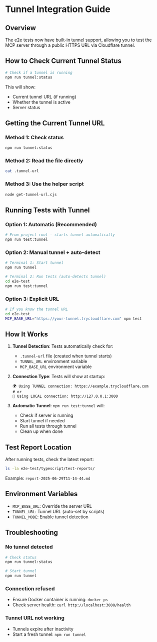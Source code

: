 # Tunnel Integration Guide

## Overview

The e2e tests now have built-in tunnel support, allowing you to test the MCP server through a public HTTPS URL via Cloudflare tunnel.

## How to Check Current Tunnel Status

```bash
# Check if a tunnel is running
npm run tunnel:status
```

This will show:
- Current tunnel URL (if running)
- Whether the tunnel is active
- Server status

## Getting the Current Tunnel URL

### Method 1: Check status
```bash
npm run tunnel:status
```

### Method 2: Read the file directly
```bash
cat .tunnel-url
```

### Method 3: Use the helper script
```bash
node get-tunnel-url.cjs
```

## Running Tests with Tunnel

### Option 1: Automatic (Recommended)
```bash
# From project root - starts tunnel automatically
npm run test:tunnel
```

### Option 2: Manual tunnel + auto-detect
```bash
# Terminal 1: Start tunnel
npm run tunnel

# Terminal 2: Run tests (auto-detects tunnel)
cd e2e-test
npm run test:tunnel
```

### Option 3: Explicit URL
```bash
# If you know the tunnel URL
cd e2e-test
MCP_BASE_URL="https://your-tunnel.trycloudflare.com" npm test
```

## How It Works

1. **Tunnel Detection**: Tests automatically check for:
   - `.tunnel-url` file (created when tunnel starts)
   - `TUNNEL_URL` environment variable
   - `MCP_BASE_URL` environment variable

2. **Connection Type**: Tests will show at startup:
   ```
   🌍 Using TUNNEL connection: https://example.trycloudflare.com
   # or
   📡 Using LOCAL connection: http://127.0.0.1:3000
   ```

3. **Automatic Tunnel**: `npm run test:tunnel` will:
   - Check if server is running
   - Start tunnel if needed
   - Run all tests through tunnel
   - Clean up when done

## Test Report Location

After running tests, check the latest report:
```bash
ls -la e2e-test/typescript/test-reports/
```

Example: `report-2025-06-29T11-14-44.md`

## Environment Variables

- `MCP_BASE_URL`: Override the server URL
- `TUNNEL_URL`: Tunnel URL (auto-set by scripts)
- `TUNNEL_MODE`: Enable tunnel detection

## Troubleshooting

### No tunnel detected
```bash
# Check status
npm run tunnel:status

# Start tunnel
npm run tunnel
```

### Connection refused
- Ensure Docker container is running: `docker ps`
- Check server health: `curl http://localhost:3000/health`

### Tunnel URL not working
- Tunnels expire after inactivity
- Start a fresh tunnel: `npm run tunnel`
